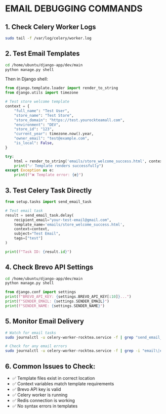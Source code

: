 # EMAIL DEBUGGING COMMANDS

## 1. Check Celery Worker Logs
```bash
sudo tail -f /var/log/celery/worker.log
```

## 2. Test Email Templates
```bash
cd /home/ubuntu/django-app/dev/main
python manage.py shell
```

Then in Django shell:
```python
from django.template.loader import render_to_string
from django.utils import timezone

# Test store welcome template
context = {
    "full_name": "Test User",
    "store_name": "Test Store", 
    "store_domain": "https://test.yourockteamall.com",
    "environment": "DEV",
    "store_id": "123",
    "current_year": timezone.now().year,
    "owner_email": "test@example.com",
    "is_local": False,
}

try:
    html = render_to_string('emails/store_welcome_success.html', context)
    print("✅ Template renders successfully")
except Exception as e:
    print(f"❌ Template error: {e}")
```

## 3. Test Celery Task Directly
```python
from setup.tasks import send_email_task

# Test email task
result = send_email_task.delay(
    recipient_email="your-test-email@gmail.com",
    template_name='emails/store_welcome_success.html',
    context=context,
    subject="Test Email",
    tags=["test"]
)

print(f"Task ID: {result.id}")
```

## 4. Check Brevo API Settings
```bash
cd /home/ubuntu/django-app/dev/main
python manage.py shell
```

```python
from django.conf import settings
print(f"BREVO_API_KEY: {settings.BREVO_API_KEY[:10]}...")
print(f"SENDER_EMAIL: {settings.SENDER_EMAIL}")
print(f"SENDER_NAME: {settings.SENDER_NAME}")
```

## 5. Monitor Email Delivery
```bash
# Watch for email tasks
sudo journalctl -u celery-worker-rocktea.service -f | grep "send_email_task"

# Check for any email errors
sudo journalctl -u celery-worker-rocktea.service -f | grep -i "email\|error"
```

## 6. Common Issues to Check:
- ✅ Template files exist in correct location
- ✅ Context variables match template requirements  
- ✅ Brevo API key is valid
- ✅ Celery worker is running
- ✅ Redis connection is working
- ✅ No syntax errors in templates